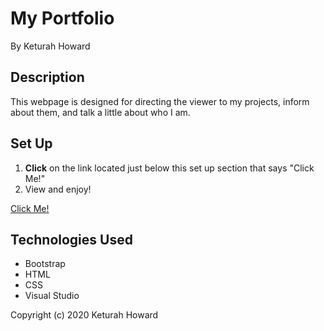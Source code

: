 # My Portfolio
By Keturah Howard

## Description
This webpage is designed for directing the viewer to my projects, inform about them, and talk a little about who I am. 

## Set Up 
1. __Click__ on the link located just below this set up section that says "Click Me!"
2. View and enjoy!

[Click Me!](https://keturahdev.github.io/W1-Friday-Project/)

## Technologies Used
* Bootstrap
* HTML
* CSS
* Visual Studio 

Copyright (c) 2020 Keturah Howard